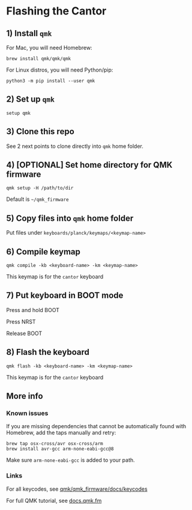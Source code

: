 # Flashing the Cantor

## 1) Install `qmk`

For Mac, you will need Homebrew:

```
brew install qmk/qmk/qmk
```

For Linux distros, you will need Python/pip:

```
python3 -m pip install --user qmk
```

## 2) Set up `qmk`

```
setup qmk
```

## 3) Clone this repo

See 2 next points to clone directly into `qmk` home folder.

## 4) [OPTIONAL] Set home directory for QMK firmware

```
qmk setup -H /path/to/dir
```

Default is `~/qmk_firmware`

## 5) Copy files into `qmk` home folder

Put files under `keyboards/planck/keymaps/<keymap-name>`

## 6) Compile keymap

```
qmk compile -kb <keyboard-name> -km <keymap-name>
```

This keymap is for the `cantor` keyboard

## 7) Put keyboard in BOOT mode

Press and hold BOOT

Press NRST

Release BOOT

## 8) Flash the keyboard

```
qmk flash -kb <keyboard-name> -km <keymap-name>
```

This keymap is for the `cantor` keyboard

## More info

### Known issues

If you are missing dependencies that cannot be automatically found with Homebrew, add the taps manually and retry:

```
brew tap osx-cross/avr osx-cross/arm
brew install avr-gcc arm-none-eabi-gcc@8
```

Make sure `arm-none-eabi-gcc` is added to your path.

### Links

For all keycodes, see [qmk/qmk_firmware/docs/keycodes](https://github.com/qmk/qmk_firmware/blob/master/docs/keycodes.md)

For full QMK tutorial, see [docs.qmk.fm](https://docs.qmk.fm/)
